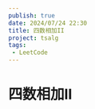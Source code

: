 ```yaml
---
publish: true
date: 2024/07/24 22:30
title: 四数相加II
project: tsalg
tags:
 - LeetCode
---
```


# 四数相加II
